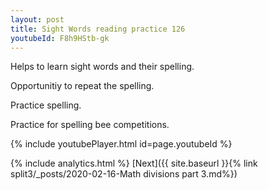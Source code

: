 ```yaml
---
layout: post
title: Sight Words reading practice 126
youtubeId: F8h9HStb-gk
---
```

 
 
Helps to learn sight words and their spelling.

Opportunitiy to repeat the spelling. 

Practice spelling. 
 
Practice for spelling bee competitions. 
 
{% include youtubePlayer.html id=page.youtubeId %}
 
 
{% include analytics.html %} 
[Next]({{ site.baseurl }}{% link  split3/_posts/2020-02-16-Math divisions part 3.md%})
 
